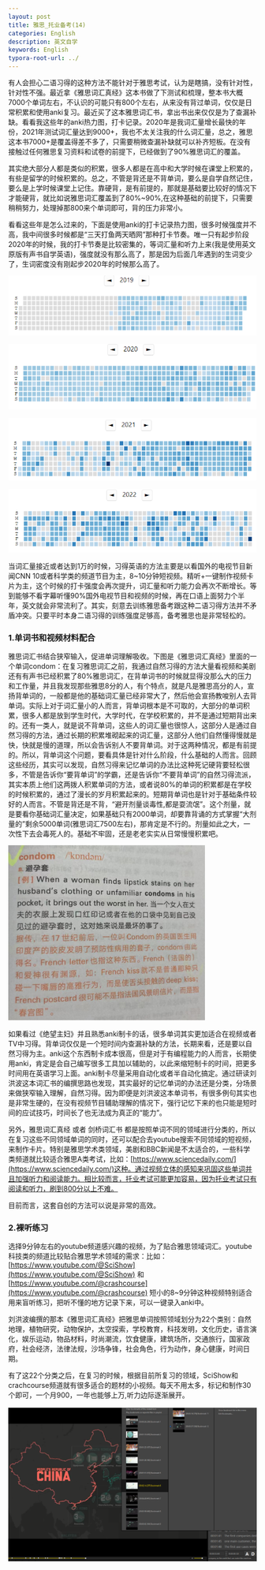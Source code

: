 ```yaml
---
layout: post
title: 雅思_托业备考(14)
categories: English
description: 英文自学
keywords: English
typora-root-url: ../
---
```


有人会担心二语习得的这种方法不能针对于雅思考试，认为是瞎搞，没有针对性，针对性不强。最近拿《雅思词汇真经》这本书做了下测试和梳理，整本书大概7000个单词左右，不认识的可能只有800个左右，从来没有背过单词，仅仅是日常积累和使用anki复习。最近买了这本雅思词汇书，拿出书出来仅仅是为了查漏补缺。看看我这些年的anki热力图，打卡记录。2020年是我词汇量增长最快的年份，2021年测试词汇量达到9000+，我也不太关注我的什么词汇量，总之，雅思这本书7000+是覆盖得差不多了，只需要稍微查漏补缺就可以补齐短板。在没有接触过任何雅思复习资料和试卷的前提下，已经做到了90%雅思词汇的覆盖。

其实绝大部分人都是类似的积累，很多人都是在高中和大学时候在课堂上积累的，有些是留学的时候积累的。总之，不管是背还是不背单词，要么是自学自然记住，要么是上学时候课堂上记住。靠硬背，是有前提的，那就是基础要比较好的情况下才能硬背，就比如说雅思词汇覆盖到了80%~90%,在这种基础的前提下，只需要稍稍努力，处理掉那800来个单词即可，背的压力非常小。

看看这些年是怎么过来的，下面是使用anki的打卡记录热力图，很多时候强度并不高，我中间很多时候都是“三天打鱼两天晒网”那种打卡节奏。唯一只有起步阶段2020年的时候，我的打卡节奏是比较密集的，等词汇量和听力上来(我是使用英文原版有声书自学英语)，强度就没有那么高了，那是因为后面几年遇到的生词变少了，生词密度没有刚起步2020年的时候那么高了。

![anki_X7PTTTgMbX](/images/posts/anki_X7PTTTgMbX.png)

![anki_qTTH0i6s7T](/images/posts/anki_qTTH0i6s7T.png)

![anki_Gl2HlOX7lT](/images/posts/anki_Gl2HlOX7lT.png)

![anki_7kzFBOSiZS](/images/posts/anki_7kzFBOSiZS.png)



当词汇量接近或者达到1万的时候，习得英语的方法主要是以看国外的电视节目新闻CNN 10或者科学类的频道节目为主，8~10分钟短视频。精听+一键制作视频卡片为主，这个时候的打卡强度会再次提升，词汇量和听力能力会再次不断增长。等到能够不看字幕听懂90%国外电视节目和视频的时候，再在口语上面努力个半年，英文就会非常流利了。其实，刻意去训练雅思备考跟这种二语习得方法并不矛盾冲突。只要平时本身二语习得的训练强度足够高，备考雅思也是非常轻松的。

### 1.单词书和视频材料配合

雅思词汇书结合狭窄输入，促进单词理解吸收。下图是《雅思词汇真经》里面的一个单词condom：在复习雅思词汇之前，我通过自然习得的方法大量看视频和美剧还有有声书已经积累了80%雅思词汇，在背单词书的时候就显得没那么大的压力和工作量，并且我发现那些雅思8分的人，有个特点，就是凡是雅思高分的人，宣扬背单词的，一般都是他的基础词汇量已经非常大了，然后他会宣扬教唆别人去背单词。实际上对于词汇量小的人而言，背单词根本是不可取的，大部分的单词积累，很多人都是放到学生时代，大学时代，在学校积累的，并不是通过短期背出来的。还有一类人，就是说不背单词，这些人的词汇量也很惊人，这部分人是通过自然习得的方法，通过长期的积累堆砌起来的词汇量，这部分人他们自然懂得慢就是快，快就是慢的道理，所以会告诉别人不要背单词。对于这两种情况，都是有前提的。所以，背单词这个问题，要看具体是针对什么阶段，什么基础的人而言。回顾这些经历，其实可以发现，自然习得来记忆单词的办法比这种死记硬背要轻松很多，不管是告诉你“要背单词”的学霸，还是告诉你“不要背单词”的自然习得流派，其实本质上他们这两拨人积累单词的方法，或者说80%的单词的积累都是在学校的时候积累的，通过了漫长的岁月积累起来的。短期背单词也是针对于基础条件较好的人而言。不管是背还是不背，“避开剂量谈毒性,都是耍流氓”。这个剂量，就是要看你基础词汇量决定，如果基础只有2000单词，却要靠背诵的方式掌握“大剂量的”剩余5000单词(雅思词汇7500左右)，那肯定是不行的。剂量如此之大，一次性下去会毒死人的。基础不牢固，还是老老实实从日常慢慢积累吧。

![Typora_hojUwHdCSC](/images/posts/Typora_hojUwHdCSC-1676867996529-1.png)



如果看过《绝望主妇》并且熟悉anki制卡的话，很多单词其实更加适合在视频或者TV中习得。背单词仅仅是一个短时间内查漏补缺的方法，长期来看，还是要以自然习得为主。anki这个东西制卡成本很高，但是对于有编程能力的人而言，长期使用anki，肯定是会自己编写很多工具加以辅助的，以此来缩短制卡的时间，把更多时间用在英语学习上面。anki制卡尽量采用自动化或者半自动化搞定。通过研读刘洪波这本词汇书的编撰思路也发现，其实最好的记忆单词的办法还是分类，分场景来做狭窄输入理解，自然习得。因为即便是刘洪波这本单词书，有很多例句其实也是非常生硬的，在没有视频节目辅助理解的情况下，强行记忆下来的也只能是短时间的应试技巧，时间长了也无法成为真正的“能力”。

另外，雅思词汇真经 或者 剑桥词汇书 都是按照单词不同的领域进行分类的，所以在复习这些不同领域单词的同时，还可以配合去youtube搜索不同领域的短视频，来制作卡片。特别是雅思学术类领域，美剧和BBC新闻是不太适合的，一些科学类频道就比较适合雅思A类考试，比如：[https://www.sciencedaily.com/](https://www.sciencedaily.com/)这种。通过视频立体的感知来巩固这些单词并且加强听力和阅读能力。相比较而言，托业考试可能更加容易，因为托业考试只有阅读和听力，刷到800分以上不难。

目前而言，这套自创的方法可以说是非常的高效。

### 2.裸听练习

选择9分钟左右的youtube频道感兴趣的视频，为了贴合雅思领域词汇。youtube科技类的频道比较贴合雅思学术领域的需求：比如：[https://www.youtube.com/@SciShow](https://www.youtube.com/@SciShow)    和   [https://www.youtube.com/@crashcourse](https://www.youtube.com/@crashcourse)   短小的8~9分钟这种视频特别适合用来盲听练习，把听不懂的地方记录下来，可以一键录入anki中。

刘洪波编撰的那本《雅思词汇真经》把雅思单词按照领域划分为22个类别：自然地理，植物研究，动物保护，太空探索，学校教育，科技发明，文化历史，语言演化，娱乐运动，物品材料，时尚潮流，饮食健康，建筑场所，交通旅行，国家政府，社会经济，法律法规，沙场争锋，社会角色，行为动作，身心健康，时间日期。

有了这22个分类之后，在复习的时候，根据目前所复习的领域，SciShow和crachcourse频道就有很多适合的题材的小视频。每天不用太多，标记和制作30个即可，一个月900，一年也能够上万,听力边际逐渐展开。

![Typora_PqPxZGTy5J](/images/posts/Typora_PqPxZGTy5J.png)

